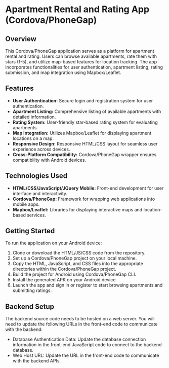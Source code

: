 # Apartment Rental and Rating App (Cordova/PhoneGap)

## Overview

This Cordova/PhoneGap application serves as a platform for apartment rental and rating. Users can browse available apartments, rate them with stars (1-5), and utilize map-based features for location tracking. The app incorporates functionalities for user authentication, apartment listing, rating submission, and map integration using Mapbox/Leaflet.

## Features

- **User Authentication:** Secure login and registration system for user authentication.
- **Apartment Listing:** Comprehensive listing of available apartments with detailed information.
- **Rating System:** User-friendly star-based rating system for evaluating apartments.
- **Map Integration:** Utilizes Mapbox/Leaflet for displaying apartment locations on a map.
- **Responsive Design:** Responsive HTML/CSS layout for seamless user experience across devices.
- **Cross-Platform Compatibility:** Cordova/PhoneGap wrapper ensures compatibility with Android devices.

## Technologies Used

- **HTML/CSS/JavaScript/JQuery Mobile:** Front-end development for user interface and interactivity.
- **Cordova/PhoneGap:** Framework for wrapping web applications into mobile apps.
- **Mapbox/Leaflet:** Libraries for displaying interactive maps and location-based services.

## Getting Started

To run the application on your Android device:

1. Clone or download the HTML/JS/CSS code from the repository.
2. Set up a Cordova/PhoneGap project on your local machine.
3. Copy the HTML, JavaScript, and CSS files into the appropriate directories within the Cordova/PhoneGap project.
4. Build the project for Android using Cordova/PhoneGap CLI.
5. Install the generated APK on your Android device.
6. Launch the app and sign in or register to start browsing apartments and submitting ratings.

## Backend Setup

The backend source code needs to be hosted on a web server. You will need to update the following URLs in the front-end code to communicate with the backend:

- Database Authentication Data: Update the database connection information in the front-end JavaScript code to connect to the backend database.
- Web Host URL: Update the URL in the front-end code to communicate with the backend APIs.


